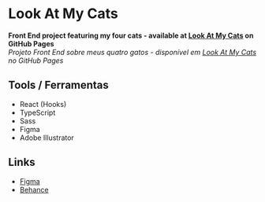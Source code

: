# Look At My Cats
**Front End project featuring my four cats - available at [Look At My Cats](https://miguel-malagoli.github.io/look-at-my-cats/) on GitHub Pages**\
*Projeto Front End sobre meus quatro gatos - disponível em [Look At My Cats](https://miguel-malagoli.github.io/look-at-my-cats/) no GitHub Pages*

## Tools / Ferramentas
- React (Hooks)
- TypeScript
- Sass
- Figma
- Adobe Illustrator

## Links
- [Figma](https://www.figma.com/file/e3I92ifyUl671IQbMGVd4c/Look-At-My-Cats?node-id=0%3A1)
- [Behance](https://www.behance.net/gallery/113311895/Look-At-My-Cats)
